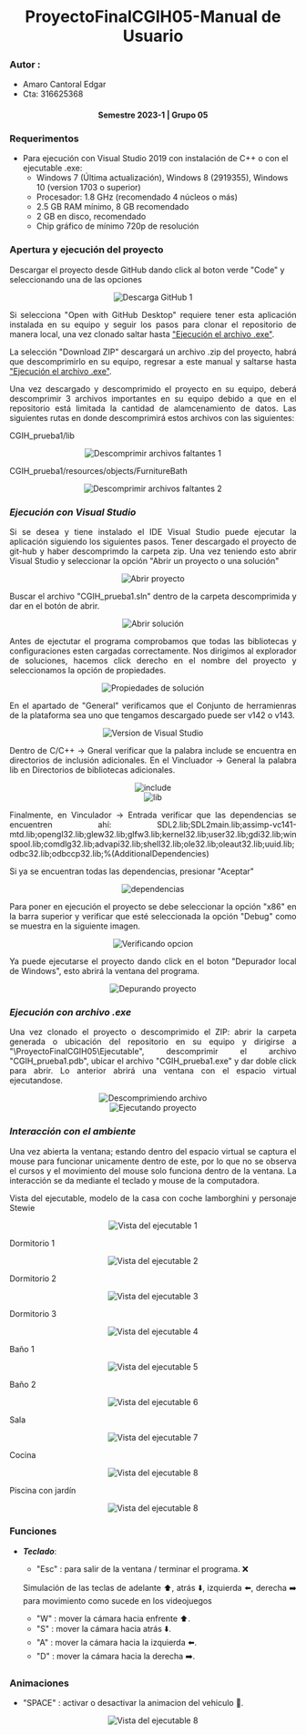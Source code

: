 <div align="center">

# **ProyectoFinalCGIH05-Manual de Usuario**

<div align="justify">

### **Autor** :
 - Amaro Cantoral Edgar
 - Cta: 316625368
</div>
  
#### **Semestre 2023-1 | Grupo 05**
</div>

### **Requerimentos**

* Para ejecución con Visual Studio 2019 con instalación de C++ o con el ejecutable .exe:
    - Windows 7 (Última actualización), Windows 8 (2919355), Windows 10 (version 1703 o superior)
    - Procesador: 1.8 GHz (recomendado 4 núcleos o más)
    - 2.5 GB RAM mínimo, 8 GB recomendado
    - 2 GB en disco, recomendado
    - Chip gráfico de mínimo 720p de resolución

### **Apertura y ejecución del proyecto**

Descargar el proyecto desde GitHub dando click al boton verde "Code" y seleccionando una de las opciones
<div align="Center">
    <img src="ImagenesEvidencia/EvidenciaPF_1.jpg" alt="Descarga GitHub 1" ></img>
<div align="justify">
 
Si selecciona "Open with GitHub Desktop" requiere tener esta aplicación instalada en su equipo y seguir los pasos para clonar el repositorio de manera local, una vez 
clonado saltar hasta ["Ejecución el archivo .exe"](#item1).

La selección "Download ZIP" descargará un archivo .zip del proyecto, habrá que descomprimirlo en su equipo, regresar a este manual y saltarse hasta ["Ejecución el archivo .exe"](#item1).

Una vez descargado y descomprimido el proyecto en su equipo, deberá descomprimir 3 archivos importantes en su equipo debido a que en el repositorio está limitada la cantidad de alamcenamiento de datos. Las siguientes rutas en donde descomprimirá estos archivos con las siguientes:

CGIH_prueba1/lib
<div align="Center">
    <img src="ImagenesEvidencia/EvidenciaPF_3.jpg" alt="Descomprimir archivos faltantes 1" ></img>
<div align="justify">
 

CGIH_prueba1/resources/objects/FurnitureBath
<div align="Center">
    <img src="ImagenesEvidencia/EvidenciaPF_4.jpg" alt="Descomprimir archivos faltantes 2" ></img>
<div align="justify">


 ### ***Ejecución con Visual Studio*** 
 
 Si se desea y tiene instalado el IDE Visual Studio puede ejecutar la aplicación siguiendo los siguientes pasos.
 Tener descargado el proyecto de git-hub y haber descomprimdo la carpeta zip. Una vez teniendo esto abrir Visual Studio y seleccionar la opción "Abrir un proyecto o una solución"
 
  <div align="Center">
  <img src="ImagenesEvidencia/EvidenciaPF_2.jpg" alt="Abrir proyecto"></img>
<div align="justify">
 
Buscar el archivo "CGIH_prueba1.sln" dentro de la carpeta descomprimida y dar en el botón de abrir. 

<div align="Center">
    <img src="ImagenesEvidencia/EvidenciaPF_5.jpg" alt="Abrir solución" ></img>
<div align="justify">

Antes de ejectutar el programa comprobamos que todas las bibliotecas y configuraciones esten cargadas correctamente. Nos dirigimos al explorador de soluciones, hacemos click derecho en el nombre del proyecto y seleccionamos la opción de propiedades.

<div align="Center">
    <img src="ImagenesEvidencia/EvidenciaPF_6.jpg" alt="Propiedades de solución" ></img>
<div align="justify">

En el apartado de "General" verificamos que el Conjunto de herramienras de la plataforma sea uno que tengamos descargado puede ser v142 o v143.

<div align="Center">
    <img src="ImagenesEvidencia/EvidenciaPF_7.jpg" alt="Version de Visual Studio" ></img>
<div align="justify">
 
 Dentro de C/C++ -> Gneral verificar que la palabra include se encuentra en directorios de inclusión adicionales. En el Vincluador -> General la palabra lib en Directorios de bibliotecas adicionales.
 
<div align="Center">
    <img src="ImagenesEvidencia/EvidenciaPF_8.jpg" alt="include" ></img>
<div align="justify">

<div align="Center">
    <img src="ImagenesEvidencia/EvidenciaPF_9.jpg" alt="lib" ></img>
<div align="justify">

Finalmente, en Vinculador -> Entrada verificar que las dependencias se encuentren ahí: SDL2.lib;SDL2main.lib;assimp-vc141-mtd.lib;opengl32.lib;glew32.lib;glfw3.lib;kernel32.lib;user32.lib;gdi32.lib;winspool.lib;comdlg32.lib;advapi32.lib;shell32.lib;ole32.lib;oleaut32.lib;uuid.lib;odbc32.lib;odbccp32.lib;%(AdditionalDependencies)

Si ya se encuentran todas las dependencias, presionar "Aceptar"
<div align="Center">
    <img src="ImagenesEvidencia/EvidenciaPF_10.jpg" alt="dependencias" ></img>
<div align="justify">

Para poner en ejecución el proyecto se debe seleccionar la opción "x86" en la barra superior y verificar que esté seleccionada la opción "Debug" como se muestra en la siguiente imagen.
 
<div align="Center">
    <img src="ImagenesEvidencia/EvidenciaPF_11.jpg" alt="Verificando opcion" ></img>
<div align="justify"> 
 
Ya puede ejecutarse el proyecto dando click en el boton "Depurador local de Windows", esto abrirá la ventana del programa. 
 
<div align="Center">
    <img src="ImagenesEvidencia/EvidenciaPF_12.jpg" alt="Depurando proyecto" ></img>
<div align="justify">

 
### ***Ejecución con archivo .exe***
 
Una vez clonado el proyecto o descomprimido el ZIP: abrir la carpeta generada o ubicación del repositorio en su equipo y dirigirse a "\ProyectoFinalCGIH05\Ejecutable", descomprimir el archivo "CGIH_prueba1.pdb", ubicar el archivo "CGIH_prueba1.exe" y dar doble click para abrir. Lo anterior abrirá una ventana con el espacio virtual ejecutandose.
 
<div align="Center">
    <img src="ImagenesEvidencia/EvidenciaPF_13.jpg" alt="Descomprimiendo archivo" ></img>
<div align="justify"> 

<div align="Center">
    <img src="ImagenesEvidencia/EvidenciaPF_14.jpg" alt="Ejecutando proyecto" ></img>
<div align="justify"> 
 
### ***Interacción con el ambiente*** 
 
Una vez abierta la ventana; estando dentro del espacio virtual se captura el mouse para funcionar unicamente dentro de este, por lo que no se observa el cursos y el movimiento del mouse solo funciona dentro de la ventana. La interacción se da mediante el teclado y mouse de la computadora.
 
Vista del ejecutable, modelo de la casa con coche lamborghini y personaje Stewie 
<div align="Center">
    <img src="ImagenesEvidencia/EvidenciaPF_15.jpg" alt="Vista del ejecutable 1" ></img>
<div align="justify">  
 
Dormitorio 1
<div align="Center">
    <img src="ImagenesEvidencia/EvidenciaPF_16.jpg" alt="Vista del ejecutable 2" ></img>
<div align="justify"> 

Dormitorio 2
<div align="Center">
    <img src="ImagenesEvidencia/EvidenciaPF_17.jpg" alt="Vista del ejecutable 3" ></img>
<div align="justify"> 

Dormitorio 3
<div align="Center">
    <img src="ImagenesEvidencia/EvidenciaPF_18.jpg" alt="Vista del ejecutable 4" ></img>
<div align="justify"> 

Baño 1
<div align="Center">
    <img src="ImagenesEvidencia/EvidenciaPF_19.jpg" alt="Vista del ejecutable 5" ></img>
<div align="justify"> 
 
Baño 2
<div align="Center">
    <img src="ImagenesEvidencia/EvidenciaPF_20.jpg" alt="Vista del ejecutable 6" ></img>
<div align="justify"> 

Sala
<div align="Center">
    <img src="ImagenesEvidencia/EvidenciaPF_21.jpg" alt="Vista del ejecutable 7" ></img>
<div align="justify">
 
Cocina
<div align="Center">
    <img src="ImagenesEvidencia/EvidenciaPF_22.jpg" alt="Vista del ejecutable 8" ></img>
<div align="justify"> 
 
Piscina con jardín
<div align="Center">
    <img src="ImagenesEvidencia/EvidenciaPF_23.jpg" alt="Vista del ejecutable 8" ></img>
<div align="justify"> 

### **Funciones**
* ***Teclado***:
    * "Esc" : para salir de la ventana / terminar el programa. ❌
    
    Simulación de las teclas de adelante ⬆️, atrás ⬇️, izquierda ⬅️, derecha ➡️ para movimiento como sucede en los videojuegos
    * "W" : mover la cámara hacia enfrente ⬆️. 
    * "S" : mover la cámara hacia atrás ⬇️. 
    * "A" : mover la cámara hacia la izquierda ⬅️.
    * "D" : mover la cámara hacia la derecha ➡️.

 ### **Animaciones**

 * "SPACE" : activar o desactivar la animacion del vehiculo 🚗.
 <div align="Center">
    <img src="ImagenesEvidencia/EvidenciaPF_24.jpg" alt="Vista del ejecutable 8" ></img>
<div align="justify"> 
